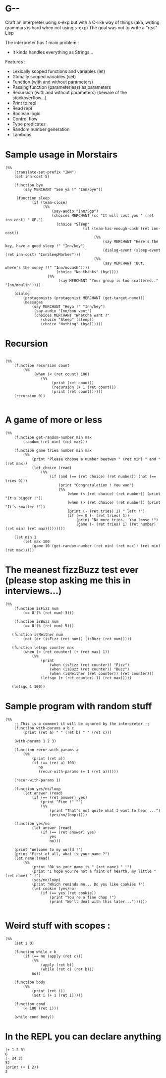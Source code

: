 # G--
Craft an interpreter using s-exp but with a C-like way of things (aka, writing grammars is hard when not using s-exp)
The goal was not to write a "real" Lisp

The interpreter has 1 main problem : 
- It kinda handles everything as Strings .. 
 

Features : 

- Lexically scoped functions and variables (let)
- Globally scoped variables (set)
- Function (with and without parameters)
- Passing function (parameterless) as parameters
- Recursion (with and without parameters) (beware of the stackoverflow...)
- Print to repl
- Read repl 
- Boolean logic
- Control flow
- Type predicates
- Random number generation
- Lambdas


# Sample usage in Morstairs 

```
(%% 
    (translate-set-prefix "INN")
    (set inn-cost 5)

    (function bye 
        (say MERCHANT "See ya !" "Inn/bye"))

     (function sleep
            (if (team-close)
                 (%%
                     (say-audio "Inn/5gp")
                     (choices MERCHANT (cc "It will cost you " (ret inn-cost) " GP.")
                       (choice "Sleep"
                                   (if (team-has-enough-cash (ret inn-cost))
                                        (%%
                                            (say MERCHANT "Here's the key, have a good sleep !" "Inn/key")
                                            (dialog-event (sleep-event (ret inn-cost) "InnSleepMarker")))
                                        (%% 
                                            (say MERCHANT "But, where's the money !!" "Inn/nocash"))))
                       (choice "No thanks" (bye))))
                   (%%
                        (say MERCHANT "Your group is too scattered.." "Inn/moulin"))))	  

    (dialog 
        (protagonists (protagonist MERCHANT (get-target-name)))
        (messages
			(say MERCHANT "Heya !" "Inn/hey")
			 (say-audio "Inn/bon vent")
             (choices MERCHANT "Whatcha want ?" 
				(choice "Sleep" (sleep))
				(choice "Nothing" (bye))))))		
```

# Recursion 

```

(%% 
    (function recursion count 
        (%% 
             (when (< (ret count) 100)
                (%%  
                     (print (ret count))
                     (recursion (+ 1 (ret count)))
                     (print (ret count)))))) 
    (recursion 0))   
    
```     

# A game of more or less 
```
(%% 
    (function get-random-number min max 
        (random (ret min) (ret max)))
        
    (function game tries number min max
        (%%
            (print "Please choose a number beetwen " (ret min) " and " (ret max))
            (let choice (read)
                (%%
                    (if (and (== (ret choice) (ret number)) (not (== tries 0)))
                        (print "Congratulation ! You won")
                        (%%
                            (when (< (ret choice) (ret number)) (print "It's bigger !"))
                            (when (> (ret choice) (ret number)) (print "It's smaller !"))
                            (print (- (ret tries) 1) " left !")
                            (if (== 0 (- (ret tries) 1))   
                                (print "No more tries.. You loose !")
                                (game (- (ret tries) 1) (ret number) (ret min) (ret max)))))))))
                            
    (let min 1
        (let max 100
            (game 10 (get-random-number (ret min) (ret max)) (ret min) (ret max)))))

```

# The meanest fizzBuzz test ever (please stop asking me this in interviews...)
```
(%%   
    (function isFizz num 
        (== 0 (% (ret num) 3)))
        
    (function isBuzz num 
        (== 0 (% (ret num) 5)))
        
   (function isNeither num 
        (not (or (isFizz (ret num)) (isBuzz (ret num)))))     

   (function letsgo counter max 
        (when (< (ret counter) (+ (ret max) 1))
            (%%
                (print 
                    (when (isFizz (ret counter)) "Fizz")
                    (when (isBuzz (ret counter)) "Buzz")
                    (when (isNeither (ret counter)) (ret counter)))
                (letsgo (+ (ret counter) 1) (ret max)))))
            
   (letsgo 1 100))
```

# Sample program with random stuff
```
(%% 
    ;; This is a comment it will be ignored by the interpreter ;;
	(function with-params a b c
	    (print (ret a) " " (ret b) " " (ret c)))
 
	(with-params 1 2 3)
	
	(function recur-with-params a
	    (%% 
	        (print (ret a))
	        (if (== (ret a) 100)
	           no 
               (recur-with-params (+ 1 (ret a))))))
	        
	(recur-with-params 1)
	    
	(function yes/no/loop
        (let answer (read)
            (if (== (ret answer) yes)
                (print "Fine !" "")
                (%% 
                    (print "That's not quite what I want to hear ...")
                    (yes/no/loop)))))
                    
    (function yes/no
            (let answer (read)
                (if (== (ret answer) yes)
                    yes
                    no)))

	(print "Welcome to my world !")
	(print "First of all, what is your name ?")
	(let name (read)
        (%% 
            (print "Ok so your name is " (ret name) " !")
            (print "I hope you're not a faint of hearth, my little " (ret name) " !")
            (yes/no/loop)
            (print "Which reminds me... Do you like cookies ?")
            (let cookie (yes/no) 
                (if (== yes (ret cookie)) 
                    (print "You're a fine chap !")
                    (print "We'll deal with this later...")))))) 
                
```  

# Weird stuff with scopes : 

```
(%% 
    (set i 0)
    
    (function while c b
        (if (== no (apply (ret c)))
            (%%
                (apply (ret b))
                (while (ret c) (ret b)))
            no))   
                   
    (function body 
        (%%
            (print (ret i))
            (set i (+ 1 (ret i)))))  
                         
    (function cond 
        (< 100 (ret i)))   

    (while cond body))    

```

# In the REPL you can declare anything

```
(+ 1 2 3)
6
(- 34 2)
32
(print (+ 1 2))
3
```
